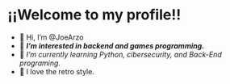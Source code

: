 # ¡¡Welcome to my profile!!

- 👋 Hi, I’m @JoeArzo
- 👀 ***I’m interested in backend and games programming.***
- 📖 *I’m currently learning Python, cibersecurity, and Back-End programing.*
- 👾 I love the retro style.


<!---
JoeArzo/JoeArzo is a ✨ special ✨ repository because its `README.md` (this file) appears on your GitHub profile.
You can click the Preview link to take a look at your changes.
--->
